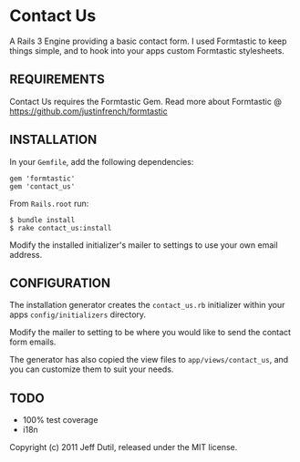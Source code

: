 # Contact Us

A Rails 3 Engine providing a basic contact form.  I used Formtastic to keep things simple, and to hook into your apps custom Formtastic stylesheets.

## REQUIREMENTS

Contact Us requires the Formtastic Gem.  Read more about Formtastic @ https://github.com/justinfrench/formtastic

## INSTALLATION

In your `Gemfile`, add the following dependencies:

    gem 'formtastic'
    gem 'contact_us'

From `Rails.root` run:

    $ bundle install
    $ rake contact_us:install
    
Modify the installed initializer's mailer to settings to use your own email address.

## CONFIGURATION

The installation generator creates the `contact_us.rb` initializer within your apps `config/initializers` directory.

Modify the mailer to setting to be where you would like to send the contact form emails.

The generator has also copied the view files to `app/views/contact_us`, and you can customize them to suit your needs.

## TODO

* 100% test coverage
* i18n

Copyright (c) 2011 Jeff Dutil, released under the MIT license.
